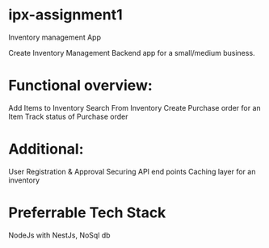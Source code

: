 # ipx-assignment1

Inventory management App


Create Inventory Management Backend app for a small/medium business.

# Functional overview:
Add Items to Inventory
Search From Inventory
Create Purchase order for an Item
Track status of Purchase order

# Additional:
User Registration & Approval
Securing API end points
Caching layer for an inventory

# Preferrable Tech Stack
NodeJs with NestJs, NoSql db






